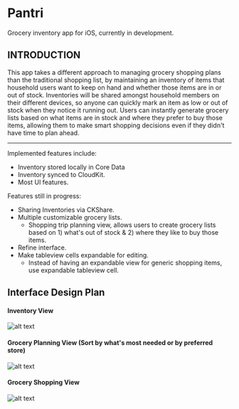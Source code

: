 # Pantri
Grocery inventory app for iOS, currently in development.

INTRODUCTION
------------

This app takes a different approach to managing grocery shopping plans than the traditional shopping list, by maintaining an inventory of items that household users want to keep on hand and whether those items are in or out of stock. Inventories will be shared amongst household members on their different devices, so anyone can quickly mark an item as low or out of stock when they notice it running out. Users can instantly generate grocery lists based on what items are in stock and where they prefer to buy those items, allowing them to make smart shopping decisions even if they didn't have time to plan ahead.
________

Implemented features include:
* Inventory stored locally in Core Data
* Inventory synced to CloudKit.
* Most UI features.

Features still in progress:
* Sharing Inventories via CKShare.
* Multiple customizable grocery lists.
  * Shopping trip planning view, allows users to create grocery lists based on 1) what's out of stock & 2) where they like to buy those items.
* Refine interface.
* Make tableview cells expandable for editing.
  * Instead of having an expandable view for generic shopping items, use expandable tableview cell.

Interface Design Plan
---------------------

#### Inventory View
![alt text](http://i67.tinypic.com/302s1o0.png)
#### Grocery Planning View (Sort by what's most needed or by preferred store)
![alt text](http://i65.tinypic.com/bgqu78.png)
#### Grocery Shopping View
![alt text](http://i68.tinypic.com/20749iq.jpg)
  
  
